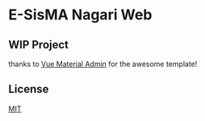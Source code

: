 # E-SisMA Nagari Web

## WIP Project

thanks to [Vue Material Admin](https://github.com/tookit/vue-material-admin) for the awesome template!


## License

[MIT](https://github.com/kodereceh/E-SisMA-Web/blob/master/LICENSE)
